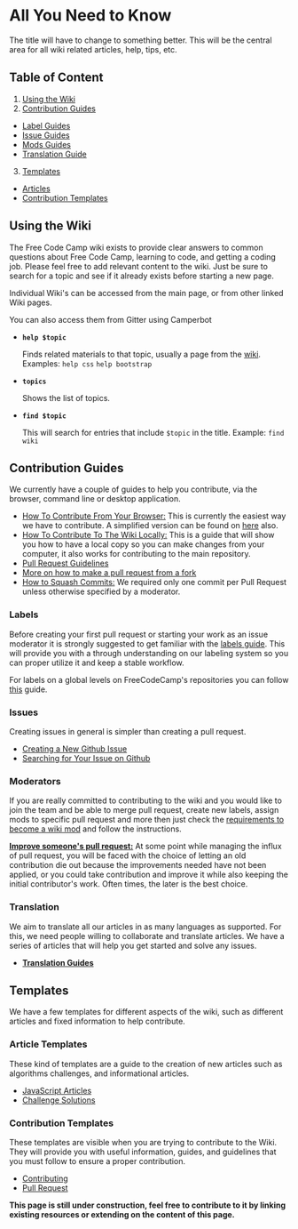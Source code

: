 # All You Need to Know

The title will have to change to something better. This will be the central area for all wiki related articles, help, tips, etc.

## Table of Content

1. [Using the Wiki](#using-the-wiki)
2. [Contribution Guides](#contribution-guides)

  - [Label Guides](#labels)
  - [Issue Guides](#issues)
  - [Mods Guides](#moderators)
  - [Translation Guide](#translation)

3. [Templates](#templates)

  - [Articles](#article-templates)
  - [Contribution Templates](#contribution-templates)

## Using the Wiki

The Free Code Camp wiki exists to provide clear answers to common questions about Free Code Camp, learning to code, and getting a coding job. Please feel free to add relevant content to the wiki. Just be sure to search for a topic and see if it already exists before starting a new page.

Individual Wiki's can be accessed from the main page, or from other linked Wiki pages.

You can also access them from Gitter using Camperbot

- **`help $topic`**

  Finds related materials to that topic, usually a page from the [wiki](https://github.com/FreeCodeCamp/freecodecamp/wiki). Examples: `help css` `help bootstrap`

- **`topics`**

  Shows the list of topics.

- **`find $topic`**

  This will search for entries that include `$topic` in the title. Example: `find wiki`

## Contribution Guides

We currently have a couple of guides to help you contribute, via the browser, command line or desktop application.

- [How To Contribute From Your Browser:](Wiki-Contribute-Online) This is currently the easiest way we have to contribute. A simplified version can be found on [here](https://medium.freecodecamp.com/how-to-land-your-first-open-source-contribution-from-your-browser-in-15-minutes-756d9bbf81ad) also.
- [How To Contribute To The Wiki Locally:](Wiki-Contribute-Local-GUI) This is a guide that will show you how to have a local copy so you can make changes from your computer, it also works for contributing to the main repository.
- [Pull Request Guidelines](PULL_REQUEST_TEMPLATE)
- [More on how to make a pull request from a fork](Pull-Request-Contribute)
- [How to Squash Commits:](git-rebase#squashing-multiple-commits-into-one) We required only one commit per Pull Request unless otherwise specified by a moderator.

### Labels

Before creating your first pull request or starting your work as an issue moderator it is strongly suggested to get familiar with the [labels guide](Wiki-Labels-Guide). This will provide you with a through understanding on our labeling system so you can proper utilize it and keep a stable workflow.

For labels on a global levels on FreeCodeCamp's repositories you can follow [this](Select-Issues-for-Contributing-Using-Labels) guide.

### Issues

Creating issues in general is simpler than creating a pull request.

- [Creating a New Github Issue](Creating-a-New-Github-Issue)
- [Searching for Your Issue on Github](Searching-for-Your-Issue-on-Github)

### Moderators

If you are really committed to contributing to the wiki and you would like to join the team and be able to merge pull request, create new labels, assign mods to specific pull request and more then just check the [requirements to become a wiki mod](Wiki-Become-A-Wiki-Mod) and follow the instructions.

[**Improve someone's pull request:**](Wiki-Improve-PR) At some point while managing the influx of pull request, you will be faced with the choice of letting an old contribution die out because the improvements needed have not been applied, or you could take contribution and improve it while also keeping the initial contributor's work. Often times, the later is the best choice.

### Translation

We aim to translate all our articles in as many languages as supported. For this, we need people willing to collaborate and translate articles. We have a series of articles that will help you get started and solve any issues.

- [**Translation Guides**](Translations-Guide)

## Templates

We have a few templates for different aspects of the wiki, such as different articles and fixed information to help contribute.

### Article Templates

These kind of templates are a guide to the creation of new articles such as algorithms challenges, and informational articles.

- [JavaScript Articles](Wiki-Template-JavaScript)
- [Challenge Solutions](Wiki-Template-Challenge-Solution)

### Contribution Templates

These templates are visible when you are trying to contribute to the Wiki. They will provide you with useful information, guides, and guidelines that you must follow to ensure a proper contribution.

- [Contributing](CONTRIBUTING)
- [Pull Request](PULL_REQUEST_TEMPLATE)

**This page is still under construction, feel free to contribute to it by linking existing resources or extending on the content of this page.**
